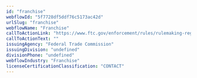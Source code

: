 ```yaml
---
id: "franchise"
webflowId: "5f7728df5ddf76c5173ac42d"
urlSlug: "franchise"
webflowName: "Franchise"
callToActionLink: "https://www.ftc.gov/enforcement/rules/rulemaking-regulatory-reform-proceedings/franchise-rule"
callToActionText: ""
issuingAgency: "Federal Trade Commission"
issuingDivision: "undefined"
divisionPhone: "undefined"
webflowIndustry: "Franchise"
licenseCertificationClassification: "CONTACT"
---
```

